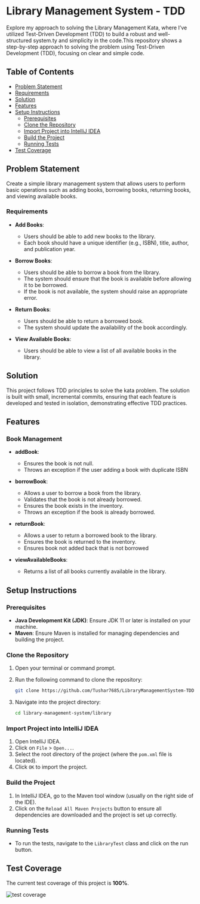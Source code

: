 # Library Management System - TDD

Explore my approach to solving the Library Management Kata, where I’ve utilized Test-Driven Development (TDD) to build a robust and well-structured system.ty and simplicity in the code.This repository shows a step-by-step approach to solving the problem using Test-Driven Development (TDD), focusing on clear and simple code.
## Table of Contents

- [Problem Statement](#problem-statement)
- [Requirements](#requirements)
- [Solution](#solution)
- [Features](#features)
- [Setup Instructions](#setup-instructions)
  - [Prerequisites](#prerequisites)
  - [Clone the Repository](#clone-the-repository)
  - [Import Project into IntelliJ IDEA](#import-project-into-intellij-idea)
  - [Build the Project](#build-the-project)
  - [Running Tests](#running-tests)
- [Test Coverage](#test-coverage)

## Problem Statement

Create a simple library management system that allows users to perform basic operations such as adding books, borrowing books, returning books, and viewing available books.

### Requirements

- **Add Books**:
  - Users should be able to add new books to the library.
  - Each book should have a unique identifier (e.g., ISBN), title, author, and publication year.

- **Borrow Books**:
  - Users should be able to borrow a book from the library.
  - The system should ensure that the book is available before allowing it to be borrowed.
  - If the book is not available, the system should raise an appropriate error.

- **Return Books**:
  - Users should be able to return a borrowed book.
  - The system should update the availability of the book accordingly.

- **View Available Books**:
  - Users should be able to view a list of all available books in the library.
    


## Solution

This project follows TDD principles to solve the kata problem. The solution is built with small, incremental commits, ensuring that each feature is developed and tested in isolation, demonstrating effective TDD practices.

## Features

### Book Management

- **addBook**:
  - Ensures the book is not null.
  - Throws an exception if the user adding a book with duplicate ISBN

- **borrowBook**:
  - Allows a user to borrow a book from the library.
  - Validates that the book is not already borrowed.
  - Ensures the book exists in the inventory.
  - Throws an exception if the book is already borrowed.

- **returnBook**:
  - Allows a user to return a borrowed book to the library.
  - Ensures the book is returned to the inventory.
  - Ensures book not added back that is not borrowed
    
- **viewAvailableBooks**:
  - Returns a list of all books currently available in the library.

## Setup Instructions

### Prerequisites

- **Java Development Kit (JDK)**: Ensure JDK 11 or later is installed on your machine.
- **Maven**: Ensure Maven is installed for managing dependencies and building the project.

### Clone the Repository

1. Open your terminal or command prompt.
2. Run the following command to clone the repository:

    ```bash
    git clone https://github.com/Tushar7685/LibraryManagementSystem-TDD.git
    ```

3. Navigate into the project directory:

    ```bash
    cd library-management-system/library
    ```

### Import Project into IntelliJ IDEA

1. Open IntelliJ IDEA.
2. Click on `File` > `Open...`.
3. Select the root directory of the project (where the `pom.xml` file is located).
4. Click `OK` to import the project.

### Build the Project

1. In IntelliJ IDEA, go to the Maven tool window (usually on the right side of the IDE).
2. Click on the `Reload All Maven Projects` button to ensure all dependencies are downloaded and the project is set up correctly.

### Running Tests

- To run the tests, navigate to the `LibraryTest` class and click on the run button.

## Test Coverage

The current test coverage of this project is **100%**.



![test coverage](https://github.com/user-attachments/assets/98cc8070-3d89-4f20-82ad-25aacf778cc3)
